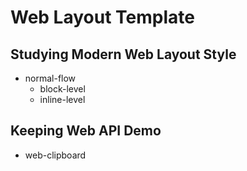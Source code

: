 # Web Layout Template

## Studying Modern Web Layout Style

- normal-flow
  - block-level
  - inline-level

## Keeping Web API Demo

- web-clipboard
